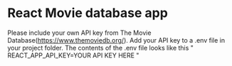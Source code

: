# React Movie database app

Please include your own API key from The Movie Database(https://www.themoviedb.org/).  Add your API key to a .env file in your project folder.  The contents of the .env file looks like this " REACT_APP_API_KEY=YOUR API KEY HERE  "



